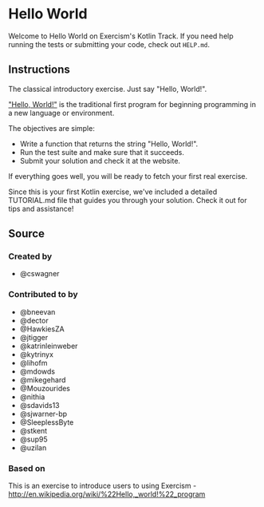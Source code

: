 # Hello World

Welcome to Hello World on Exercism's Kotlin Track.
If you need help running the tests or submitting your code, check out `HELP.md`.

## Instructions

The classical introductory exercise. Just say "Hello, World!".

["Hello, World!"](http://en.wikipedia.org/wiki/%22Hello,_world!%22_program) is
the traditional first program for beginning programming in a new language
or environment.

The objectives are simple:

- Write a function that returns the string "Hello, World!".
- Run the test suite and make sure that it succeeds.
- Submit your solution and check it at the website.

If everything goes well, you will be ready to fetch your first real exercise.

Since this is your first Kotlin exercise, we've included a detailed TUTORIAL.md
file that guides you through your solution. Check it out for tips and
assistance!

## Source

### Created by

- @cswagner

### Contributed to by

- @bneevan
- @dector
- @HawkiesZA
- @jtigger
- @katrinleinweber
- @kytrinyx
- @lihofm
- @mdowds
- @mikegehard
- @Mouzourides
- @nithia
- @sdavids13
- @sjwarner-bp
- @SleeplessByte
- @stkent
- @sup95
- @uzilan

### Based on

This is an exercise to introduce users to using Exercism - http://en.wikipedia.org/wiki/%22Hello,_world!%22_program